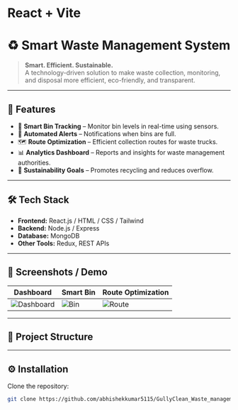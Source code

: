 # React + Vite
# ♻️ Smart Waste Management System  

> **Smart. Efficient. Sustainable.**  
A technology-driven solution to make waste collection, monitoring, and disposal more efficient, eco-friendly, and transparent.  

---

## 🚀 Features  

- 📍 **Smart Bin Tracking** – Monitor bin levels in real-time using sensors.  
- 🔔 **Automated Alerts** – Notifications when bins are full.  
- 🗺️ **Route Optimization** – Efficient collection routes for waste trucks.  
- 📊 **Analytics Dashboard** – Reports and insights for waste management authorities.  
- 🌱 **Sustainability Goals** – Promotes recycling and reduces overflow.  

---

## 🛠️ Tech Stack  

- **Frontend:** React.js / HTML / CSS / Tailwind  
- **Backend:** Node.js / Express  
- **Database:** MongoDB    
- **Other Tools:** Redux, REST APIs  

---

## 📸 Screenshots / Demo  

| Dashboard | Smart Bin | Route Optimization |
|-----------|-----------|--------------------|
| ![Dashboard](https://via.placeholder.com/250) | ![Bin](https://via.placeholder.com/250) | ![Route](https://via.placeholder.com/250) |

---

## 📂 Project Structure  


---

## ⚙️ Installation  

Clone the repository:  
```bash
git clone https://github.com/abhishekkumar5115/GullyClean_Waste_management_system

